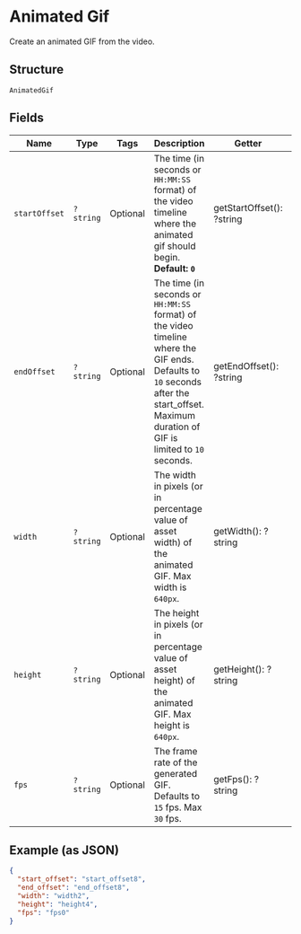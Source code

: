 
# Animated Gif

Create an animated GIF from the video.

## Structure

`AnimatedGif`

## Fields

| Name | Type | Tags | Description | Getter | Setter |
|  --- | --- | --- | --- | --- | --- |
| `startOffset` | `?string` | Optional | The time (in seconds or `HH:MM:SS` format) of the video timeline where the animated gif should begin. **Default: `0`** | getStartOffset(): ?string | setStartOffset(?string startOffset): void |
| `endOffset` | `?string` | Optional | The time (in seconds or `HH:MM:SS` format) of the video timeline where the GIF ends. Defaults to `10` seconds after the start_offset. Maximum duration of GIF is limited to `10` seconds. | getEndOffset(): ?string | setEndOffset(?string endOffset): void |
| `width` | `?string` | Optional | The width in pixels (or in percentage value of asset width) of the animated GIF. Max width is `640px`. | getWidth(): ?string | setWidth(?string width): void |
| `height` | `?string` | Optional | The height in pixels (or in percentage value of asset height) of the animated GIF. Max height is `640px`. | getHeight(): ?string | setHeight(?string height): void |
| `fps` | `?string` | Optional | The frame rate of the generated GIF. Defaults to `15` fps. Max `30` fps. | getFps(): ?string | setFps(?string fps): void |

## Example (as JSON)

```json
{
  "start_offset": "start_offset8",
  "end_offset": "end_offset8",
  "width": "width2",
  "height": "height4",
  "fps": "fps0"
}
```

